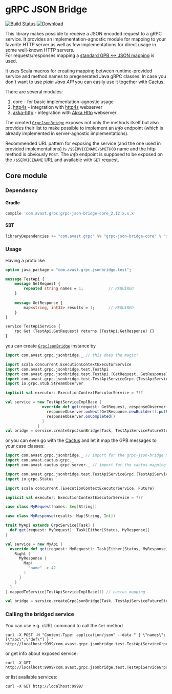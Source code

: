 # gRPC JSON Bridge

[![Build Status](https://travis-ci.org/avast/grpc-json-bridge.svg?branch=master)](https://travis-ci.org/avast/grpc-json-bridge)
[![Download](https://api.bintray.com/packages/avast/maven/grpc-json-bridge/images/download.svg) ](https://bintray.com/avast/maven/grpc-json-bridge/_latestVersion)

This library makes possible to receive a JSON encoded request to a gRPC service. It provides an implementation-agnostic module for mapping to
your favorite HTTP server as well as few implementations for direct usage in some well-known HTTP servers.  
For requests/responses mapping a [standard GPB <-> JSON mapping](https://developers.google.com/protocol-buffers/docs/proto3#json) is used.

It uses Scala macros for creating mapping between runtime-provided service and method names to pregenerated Java gRPC classes. In case you
don't want to use _plain Java API_ you can easily use it together with [Cactus](https://github.com/avast/cactus).

There are several modules:
1. core - for basic implementation-agnostic usage
1. [http4s](http4s) - integration with [http4s](https://http4s.org/) webserver
1. [akka-http](akka-http) - integration with [Akka Http](https://doc.akka.io/docs/akka-http/current/server-side/index.html) webserver

The created [`GrpcJsonBridge`](core/src/main/scala/com/avast/grpc/jsonbridge/GrpcJsonBridge.scala) exposes not only the methods itself but
also provides their list to make possible to implement an _info_ endpoint (which is already implemented in server-agnostic implementations).

Recommended URL pattern for exposing the service (and the one used in provided implementations) is `/$SERVICENAME/$METHOD` name and the http
method is obviously `POST`. The _info_ endpoint is supposed to be exposed on the `/$SERVICENAME` URL and available with `GET` request.

## Core module

### Dependency

#### Gradle
```groovy
compile 'com.avast.grpc:grpc-json-bridge-core_2.12:x.x.x'
```

#### SBT
```scala
libraryDependencies += "com.avast.grpc" %% "grpc-json-bridge-core" % "x.x.x"
```

### Usage

Having a proto like
```proto
option java_package = "com.avast.grpc.jsonbridge.test";

message TestApi {
    message GetRequest {
        repeated string names = 1;           // REQUIRED
    }
    
    message GetResponse {
        map<string, int32> results = 1;      // REQUIRED
    }
}

service TestApiService {
    rpc Get (TestApi.GetRequest) returns (TestApi.GetResponse) {}
}
```
you can create [`GrpcJsonBridge`](core/src/main/scala/com/avast/grpc/jsonbridge/GrpcJsonBridge.scala) instance by
```scala
import com.avast.grpc.jsonbridge._ // this does the magic!

import scala.concurrent.ExecutionContextExecutorService
import com.avast.grpc.jsonbridge.test.TestApi
import com.avast.grpc.jsonbridge.test.TestApi.{GetRequest, GetResponse}
import com.avast.grpc.jsonbridge.test.TestApiServiceGrpc.{TestApiServiceFutureStub, TestApiServiceImplBase}
import io.grpc.stub.StreamObserver

implicit val executor: ExecutionContextExecutorService = ???

val service = new TestApiServiceImplBase {
                override def get(request: GetRequest, responseObserver: StreamObserver[TestApi.GetResponse]): Unit = {
                  responseObserver.onNext(GetResponse.newBuilder().putResults("name", 42).build())
                  responseObserver.onCompleted()
                }
              }
val bridge = service.createGrpcJsonBridge[Task, TestApiServiceFutureStub]() // this does the magic!
```
or you can even go with the [Cactus](https://github.com/avast/cactus) and let it map the GPB messages to your case classes:
```scala
import com.avast.grpc.jsonbridge._ // import for the grpc-json-bridge mapping
import com.avast.cactus.grpc._
import com.avast.cactus.grpc.server._ // import for the cactus mapping

import com.avast.grpc.jsonbridge.test.TestApiServiceGrpc.{TestApiServiceFutureStub, TestApiServiceImplBase}
import io.grpc.Status

import scala.concurrent.{ExecutionContextExecutorService, Future}

implicit val executor: ExecutionContextExecutorService = ???

case class MyRequest(names: Seq[String])

case class MyResponse(results: Map[String, Int])

trait MyApi extends GrpcService[Task] {
  def get(request: MyRequest): Task[Either[Status, MyResponse]]
}

val service = new MyApi {
  override def get(request: MyRequest): Task[Either[Status, MyResponse]] = Task {
    Right {
      MyResponse {
        Map(
          "name" -> 42
        )
      }
    }
  }
}.mappedToService[TestApiServiceImplBase]() // cactus mapping

val bridge = service.createGrpcJsonBridge[Task, TestApiServiceFutureStub]()
```

### Calling the bridged service

You can use e.g. cURL command to call the `Get` method
```
curl -X POST -H "Content-Type: application/json" --data " { \"names\": [\"abc\",\"def\"] } " http://localhost:9999/com.avast.grpc.jsonbridge.test.TestApiServiceGrpc.TestApiServiceImplBase/Get
```
or get info about exposed service:
```
curl -X GET http://localhost:9999/com.avast.grpc.jsonbridge.test.TestApiServiceGrpc.TestApiServiceImplBase
```
or list available services:
```
curl -X GET http://localhost:9999/
```
